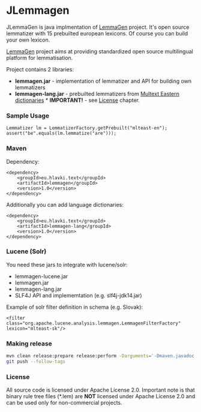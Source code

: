 # JLemmagen

JLemmaGen is java implmentation of [LemmaGen][lemmagen] project. It's open source lemmatizer with 15 prebuilted european lexicons.
Of course you can build your own lexicon.

[LemmaGen][lemmagen] project aims at providing standardized open source multilingual platform for lemmatisation.

Project contains 2 libraries:

*    **lemmagen.jar** - implementation of lemmatizer and API for building own lemmatizers
*    **lemmagen-lang.jar** - prebuilted lemmatizers from [Multext Eastern dictionaries][multeast]
    * **IMPORTANT!**  - see [License](#markdown-header-license) chapter.

### Sample Usage
    Lemmatizer lm = LemmatizerFactory.getPrebuilt("mlteast-en");
    assert("be".equals(lm.lemmatize("are")));

### Maven

Dependency:

    <dependency>
        <groupId>eu.hlavki.text</groupId>
        <artifactId>lemmagen</groupId>
        <version>1.0</version>
    </dependency>

Additionally you can add language dictionaries:

    <dependency>
        <groupId>eu.hlavki.text</groupId>
        <artifactId>lemmagen-lang</groupId>
        <version>1.0</version>
    </dependency>

### Lucene (Solr)
You need these jars to integrate with lucene/solr:

*    lemmagen-lucene.jar
*    lemmagen.jar
*    lemmagen-lang.jar
*    SLF4J API and implememtation (e.g. slf4j-jdk14.jar)

Example of solr filter definition in schema (e.g. Slovak):

    <filter class="org.apache.lucene.analysis.lemmagen.LemmagenFilterFactory" lexicon="mlteast-sk"/>


### Making release

```bash
mvn clean release:prepare release:perform -Darguments='-Dmaven.javadoc.failOnError=false'
git push --follow-tags
```

### License

All source code is licensed under Apache License 2.0. Important note is that binary rule tree files (*.lem) are **NOT** licensed under Apache License 2.0 and can be used only for non-commercial projects.

[lemmagen]: http://lemmatise.ijs.si/Software/Version3
[multeast]: http://nl.ijs.si/ME/V4/

